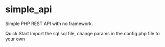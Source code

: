 # simple_api
Simple PHP REST API with no framework.

Quick Start
Import the sql.sql file, change params in the config.php file to your own
